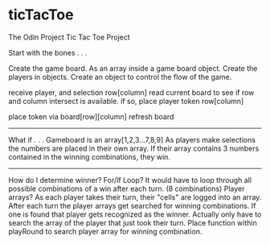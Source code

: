 # ticTacToe
The Odin Project Tic Tac Toe Project

Start with the bones . . .

Create the game board. As an array inside a game board object.
Create the players in objects.
Create an object to control the flow of the game.

receive player, and selection row[column]
read current board to see if row and column intersect is available.
if so, place player token row[column]

place token via board[row][column]
refresh board

------------

What if . . .
Gameboard is an array[1,2,3...7,8,9]
As players make selections the numbers are placed in their own array.
If their array contains 3 numbers contained in the winning combinations, they win.

------------
How do I determine winner?
For/If Loop? It would have to loop through all possible combinations of a win after each turn. (8 combinations)
Player arrays? As each player takes their turn, their "cells" are logged into an array. After each turn the player arrays get searched
for winning combinations. If one is found that player gets recognized as the winner. Actually only have to search the array of the player that just took their turn.
Place function within playRound to search player array for winning combination.